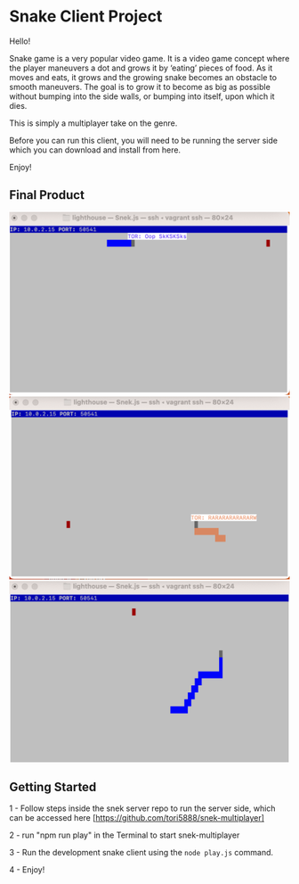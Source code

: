 # Snake Client Project

Hello!

Snake game is a very popular video game. It is a video game concept where the player maneuvers a dot and grows it by ‘eating’ pieces of food. As it moves and eats, it grows and the growing snake becomes an obstacle to smooth maneuvers. The goal is to grow it to become as big as possible without bumping into the side walls, or bumping into itself, upon which it dies.

This is simply a multiplayer take on the genre.

Before you can run this client, you will need to be running the server side which you can download and install from here.

Enjoy!

## Final Product

!["Oop SKSKS Message"](https://github.com/tori5888/snake-client/blob/master/docs/OopSKSK-msg.png?raw=true)
!["RARARARARARW Message"](https://github.com/tori5888/snake-client/blob/master/docs/RARARW-msg.png?raw=true)
!["Long Snek"](https://github.com/tori5888/snake-client/blob/master/docs/long-snek.png?raw=true)


## Getting Started

1 - Follow steps inside the snek server repo to run the server side, which can be accessed here [https://github.com/tori5888/snek-multiplayer]

2 - run "npm run play" in the Terminal to start snek-multiplayer

3 -  Run the development snake client using the `node play.js` command.

4 - Enjoy!